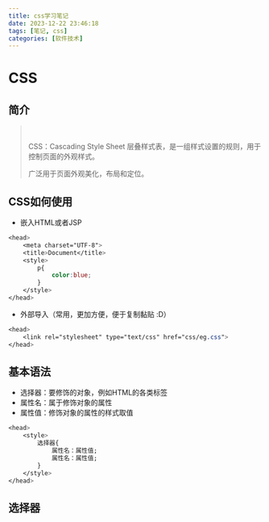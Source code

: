 ```yaml
---
title: css学习笔记
date: 2023-12-22 23:46:18
tags: [笔记, css]
categories: [软件技术]
---
```


# CSS

## 	简介

> ​	
>
> CSS：Cascading Style Sheet 层叠样式表，是一组样式设置的规则，用于控制页面的外观样式。
>
> 广泛用于页面外观美化，布局和定位。

## CSS如何使用

* 嵌入HTML或者JSP

```css
<head>
	<meta charset="UTF-8">
	<title>Document</title>
	<style>
		p{
			color:blue;
		}
	</style>
</head>
```



* 外部导入（常用，更加方便，便于复制黏贴 :D）

```css
<head>
	<link rel="stylesheet" type="text/css" href="css/eg.css"> 
</head>
```

## 	基本语法

* 选择器：要修饰的对象，例如HTML的各类标签
* 属性名：属于修饰对象的属性
* 属性值：修饰对象的属性的样式取值

```css
<head>
	<style>
		选择器{
			属性名：属性值;
			属性名：属性值;
		}
	</style>
</head>
```

## 选择器

